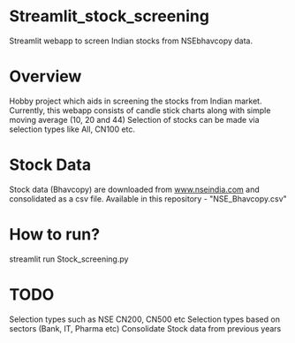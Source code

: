 # Streamlit_stock_screening
Streamlit webapp to screen Indian stocks from NSEbhavcopy data.

# Overview
Hobby project which aids in screening the stocks from Indian market.
Currently, this webapp consists of candle stick charts along with simple moving average (10, 20 and 44)
Selection of stocks can be made via selection types like All, CN100 etc.

# Stock Data
Stock data (Bhavcopy) are downloaded from www.nseindia.com and consolidated as a csv file.
Available in this repository - "NSE_Bhavcopy.csv"

# How to run?
streamlit run Stock_screening.py

# TODO
Selection types such as NSE CN200, CN500 etc 
Selection types based on sectors (Bank, IT, Pharma etc)
Consolidate Stock data from previous years
